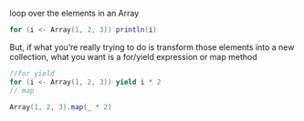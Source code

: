 loop over the elements
in an Array
```scala
for (i <- Array(1, 2, 3)) println(i)
```
But, if what you’re really trying to do is transform those elements into a new collection,
what you want is a for/yield expression or map method
```scala
//for yield
for (i <- Array(1, 2, 3)) yield i * 2
// map

Array(1, 2, 3).map(_ * 2)
```